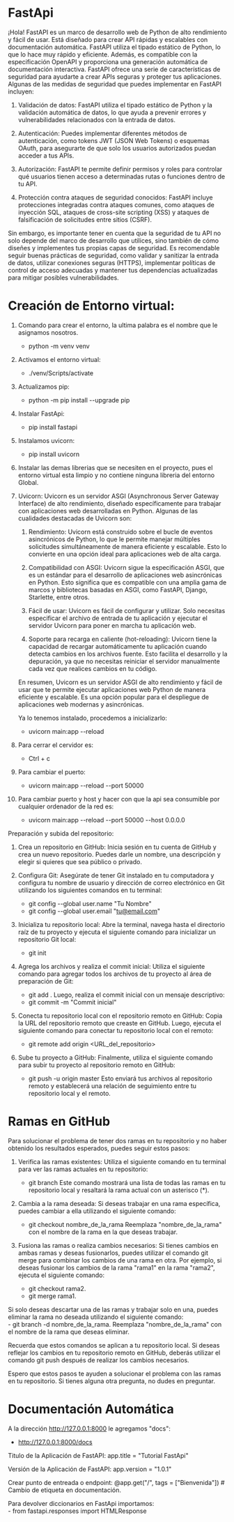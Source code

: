 # FastApi
¡Hola! FastAPI es un marco de desarrollo web de Python de alto rendimiento y fácil de usar. Está diseñado para crear API rápidas y escalables con documentación automática. FastAPI utiliza el tipado estático de Python, lo que lo hace muy rápido y eficiente. Además, es compatible con la especificación OpenAPI y proporciona una generación automática de documentación interactiva.
FastAPI ofrece una serie de características de seguridad para ayudarte a crear APIs seguras y proteger tus aplicaciones. Algunas de las medidas de seguridad que puedes implementar en FastAPI incluyen:

1. Validación de datos: FastAPI utiliza el tipado estático de Python y la validación automática de datos, lo que ayuda a prevenir errores y vulnerabilidades relacionados con la entrada de datos.

2. Autenticación: Puedes implementar diferentes métodos de autenticación, como tokens JWT (JSON Web Tokens) o esquemas OAuth, para asegurarte de que solo los usuarios autorizados puedan acceder a tus APIs.

3. Autorización: FastAPI te permite definir permisos y roles para controlar qué usuarios tienen acceso a determinadas rutas o funciones dentro de tu API.

4. Protección contra ataques de seguridad conocidos: FastAPI incluye protecciones integradas contra ataques comunes, como ataques de inyección SQL, ataques de cross-site scripting (XSS) y ataques de falsificación de solicitudes entre sitios (CSRF).

Sin embargo, es importante tener en cuenta que la seguridad de tu API no solo depende del marco de desarrollo que utilices, sino también de cómo diseñes y implementes tus propias capas de seguridad. Es recomendable seguir buenas prácticas de seguridad, como validar y sanitizar la entrada de datos, utilizar conexiones seguras (HTTPS), implementar políticas de control de acceso adecuadas y mantener tus dependencias actualizadas para mitigar posibles vulnerabilidades.

# Creación de Entorno virtual:
1. Comando para crear el entorno, la ultima palabra es el nombre que le asignamos nosotros.
    - python -m venv venv
2. Activamos el entorno virtual:
    - ./venv/Scripts/activate
3. Actualizamos pip:
    - python -m pip install --upgrade pip
4. Instalar FastApi:
    - pip install fastapi
5. Instalamos uvicorn:
    - pip install uvicorn
6. Instalar las demas librerias que se necesiten en el proyecto, pues el entorno virtual esta limpio y no contiene ninguna libreria del entorno Global.
7. Uvicorn:
Uvicorn es un servidor ASGI (Asynchronous Server Gateway Interface) de alto rendimiento, diseñado específicamente para trabajar con aplicaciones web desarrolladas en Python. Algunas de las cualidades destacadas de Uvicorn son:

    1. Rendimiento: Uvicorn está construido sobre el bucle de eventos asincrónicos de Python, lo que le permite manejar múltiples solicitudes simultáneamente de manera eficiente y escalable. Esto lo convierte en una opción ideal para aplicaciones web de alta carga.

    2. Compatibilidad con ASGI: Uvicorn sigue la especificación ASGI, que es un estándar para el desarrollo de aplicaciones web asincrónicas en Python. Esto significa que es compatible con una amplia gama de marcos y bibliotecas basadas en ASGI, como FastAPI, Django, Starlette, entre otros.

    3. Fácil de usar: Uvicorn es fácil de configurar y utilizar. Solo necesitas especificar el archivo de entrada de tu aplicación y ejecutar el servidor Uvicorn para poner en marcha tu aplicación web.

    4. Soporte para recarga en caliente (hot-reloading): Uvicorn tiene la capacidad de recargar automáticamente tu aplicación cuando detecta cambios en los archivos fuente. Esto facilita el desarrollo y la depuración, ya que no necesitas reiniciar el servidor manualmente cada vez que realices cambios en tu código.

    En resumen, Uvicorn es un servidor ASGI de alto rendimiento y fácil de usar que te permite ejecutar aplicaciones web Python de manera eficiente y escalable. Es una opción popular para el despliegue de aplicaciones web modernas y asincrónicas.

    Ya lo tenemos instalado, procedemos a inicializarlo:
    - uvicorn main:app --reload
8. Para cerrar el cervidor es:
    - Ctrl + c
9. Para cambiar el puerto:
    - uvicorn main:app --reload --port 50000
10. Para cambiar puerto y host y hacer con que la api sea consumible por cualquier ordenador de la red es:
    - uvicorn main:app --reload --port 50000 --host 0.0.0.0

Preparación y subida del repositorio:

1. Crea un repositorio en GitHub: Inicia sesión en tu cuenta de GitHub y crea un nuevo repositorio. Puedes darle un nombre, una descripción y elegir si quieres que sea público o privado. 

2. Configura Git: Asegúrate de tener Git instalado en tu computadora y configura tu nombre de usuario y dirección de correo electrónico en Git utilizando los siguientes comandos en tu terminal:

    - git config --global user.name "Tu Nombre"
    - git config --global user.email "tu@email.com"

3. Inicializa tu repositorio local: Abre la terminal, navega hasta el directorio raíz de tu proyecto y ejecuta el siguiente comando para inicializar un repositorio Git local:
    - git init

4. Agrega los archivos y realiza el commit inicial: Utiliza el siguiente comando para agregar todos los archivos de tu proyecto al área de preparación de Git:
    - git add .
    Luego, realiza el commit inicial con un mensaje descriptivo:
    - git commit -m "Commit inicial"

5. Conecta tu repositorio local con el repositorio remoto en GitHub: Copia la URL del repositorio remoto que creaste en GitHub. Luego, ejecuta el siguiente comando para conectar tu repositorio local con el remoto:
    - git remote add origin <URL_del_repositorio>

6. Sube tu proyecto a GitHub: Finalmente, utiliza el siguiente comando para subir tu proyecto al repositorio remoto en GitHub:
    - git push -u origin master
    Esto enviará tus archivos al repositorio remoto y establecerá una relación de seguimiento entre tu repositorio local y el remoto. 
# Ramas en GitHub
Para solucionar el problema de tener dos ramas en tu repositorio y no haber obtenido los resultados esperados, puedes seguir estos pasos: 
 
1. Verifica las ramas existentes: Utiliza el siguiente comando en tu terminal para ver las ramas actuales en tu repositorio:
    - git branch
Este comando mostrará una lista de todas las ramas en tu repositorio local y resaltará la rama actual con un asterisco (*). 
 
2. Cambia a la rama deseada: Si deseas trabajar en una rama específica, puedes cambiar a ella utilizando el siguiente comando:
    - git checkout nombre_de_la_rama
Reemplaza "nombre_de_la_rama" con el nombre de la rama en la que deseas trabajar. 
 
3. Fusiona las ramas o realiza cambios necesarios: Si tienes cambios en ambas ramas y deseas fusionarlos, puedes utilizar el comando  git merge  para combinar los cambios de una rama en otra. Por ejemplo, si deseas fusionar los cambios de la rama "rama1" en la rama "rama2", ejecuta el siguiente comando:
    - git checkout rama2.
    - git merge rama1.
    
Si solo deseas descartar una de las ramas y trabajar solo en una, puedes eliminar la rama no deseada utilizando el siguiente comando:    
    - git branch -d nombre_de_la_rama.
Reemplaza "nombre_de_la_rama" con el nombre de la rama que deseas eliminar. 
 
Recuerda que estos comandos se aplican a tu repositorio local. Si deseas reflejar los cambios en tu repositorio remoto en GitHub, deberás utilizar el comando  git push  después de realizar los cambios necesarios. 
 
Espero que estos pasos te ayuden a solucionar el problema con las ramas en tu repositorio. Si tienes alguna otra pregunta, no dudes en preguntar.

# Documentación Automática

A la dirección http://127.0.0.1:8000 le agregamos "docs":
- http://127.0.0.1:8000/docs

Titulo de la Aplicación de FastAPI:
app.title = "Tutorial FastApi"

Versión de la Aplicación de FastAPI:
app.version = "1.0.1"

Crear punto de entreada o endpoint:
@app.get("/", tags = ["Bienvenida"]) # Cambio de etiqueta en documentación.

Para devolver diccionarios en FastApi importamos:   
    - from fastapi.responses import HTMLResponse

